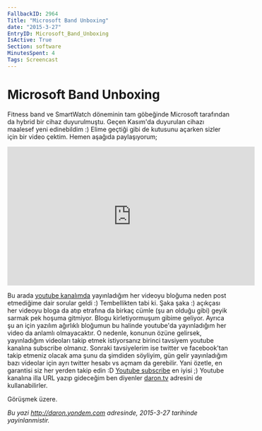 ```yaml
---
FallbackID: 2964
Title: "Microsoft Band Unboxing"
date: "2015-3-27"
EntryID: Microsoft_Band_Unboxing
IsActive: True
Section: software
MinutesSpent: 4
Tags: Screencast
---
```

# Microsoft Band Unboxing
Fitness band ve SmartWatch döneminin tam göbeğinde Microsoft tarafından da hybrid bir cihaz duyurulmuştu. Geçen Kasım'da duyurulan cihazı maalesef yeni edinebildim :) Elime geçtiği gibi de kutusunu açarken sizler için bir video çektim. Hemen aşağıda paylaşıyorum;

<iframe width="560" height="315" src="https://www.youtube.com/embed/U2jf1cdF-Ww?list=UU7oYHShBoL7srrAVGMXWK0A" frameborder="0" allowfullscreen></iframe>

Bu arada [youtube kanalımda](https://www.youtube.com/user/daronyondem) yayınladığım her videoyu bloğuma neden post etmediğime dair sorular geldi :) Tembellikten tabi ki. Şaka şaka :) açıkçası her videoyu bloga da atıp etrafına da birkaç cümle (şu an olduğu gibi) geyik sarmak pek hoşuma gitmiyor. Blogu kirletiyormuşum gibime geliyor. Ayrıca şu an için yazılım ağırlıklı bloğumun bu halinde youtube'da yayınladığım her video da anlamlı olmayacaktır. O nedenle, konunun özüne gelirsek, yayınladığım videoları takip etmek istiyorsanız birinci tavsiyem youtube kanalına subscribe olmanız. Sonraki tavsiyelerim ise twitter ve facebook'tan takip etmeniz olacak ama şunu da şimdiden söyliyim, gün gelir yayınladığım bazı videolar için ayrı twitter hesabı vs açmam da gerebilir. Yani özetle, en garantisi siz her yerden takip edin :D [Youtube subscribe](https://www.youtube.com/user/daronyondem) en iyisi ;) Youtube kanalına illa URL yazıp gideceğim ben diyenler [daron.tv](http://daron.tv) adresini de kullanabilirler. 

Görüşmek üzere.

*Bu yazi http://daron.yondem.com adresinde, 2015-3-27 tarihinde yayinlanmistir.*
